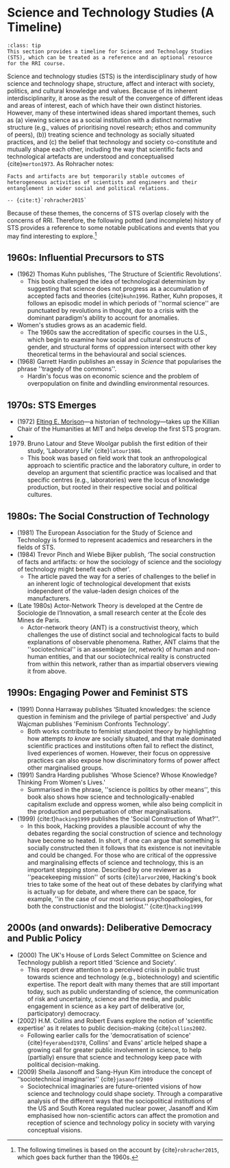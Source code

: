 # Science and Technology Studies (A Timeline)

```{admonition} Note
:class: tip
This section provides a timeline for Science and Technology Studies (STS), which can be treated as a reference and an optional resource for the RRI course.
```

Science and technology studies (STS) is the interdisciplinary study of how science and technology shape, structure, affect and interact with society, politics, and cultural knowledge and values.
Because of its inherent interdisciplinarity, it arose as the result of the convergence of different ideas and areas of interest, each of which have their own distinct histories.
However, many of these intertwined ideas shared important themes, such as (a) viewing science as a social institution with a distinct normative structure (e.g., values of prioritising novel research; ethos and community of peers), (b)) treating science and technology as socially situated practices, and (c) the belief that technology and society co-constitute and mutually shape each other, including the way that scientific facts and technological artefacts are understood and conceptualised {cite}`merton1973`.
As Rohracher notes:

```{epigraph}
Facts and artifacts are but temporarily stable outcomes of heterogeneous activities of scientists and engineers and their entanglement in wider social and political relations.

-- {cite:t}`rohracher2015`
```

Because of these themes, the concerns of STS overlap closely with the concerns of RRI.
Therefore, the following potted (and incomplete) history of STS provides a reference to some notable publications and events that you may find interesting to explore.[^Rohracher]

[^Rohracher]: The following timelines is based on the account by {cite}`rohracher2015`, which goes back further than the 1960s.

## 1960s: Influential Precursors to STS

- (1962) Thomas Kuhn publishes, 'The Structure of Scientific Revolutions'.
  - This book challenged the idea of technological determinism by suggesting that science does not progress as a accumulation of accepted facts and theories {cite}`kuhn1996`. Rather, Kuhn proposes, it follows an episodic model in which periods of ''normal science'' are punctuated by revolutions in thought, due to a crisis with the dominant paradigm's ability to account for anomalies.
- Women's studies grows as an academic field.
  - The 1960s saw the accreditation of specific courses in the U.S., which begin to examine how social and cultural constructs of gender, and structural forms of oppression intersect with other key theoretical terms in the behavioural and social sciences.
- (1968) Garrett Hardin publishes an essay in *Science* that popularises the phrase ''tragedy of the commons''.
  - Hardin's focus was on economic science and the problem of overpopulation on finite and dwindling environmental resources.

## 1970s: STS Emerges

- (1972) [Elting E. Morison](https://en.wikipedia.org/wiki/Elting_E._Morison)—a historian of technology—takes up the Killian Chair of the Humanities at MIT and helps develop the first STS program.
- 1979) Bruno Latour and Steve Woolgar publish the first edition of their study, 'Laboratory Life' {cite}`latour1986`.
  - This book was based on field work that took an anthropological approach to scientific practice and the laboratory culture, in order to develop an argument that scientific practice was localised and that specific centres (e.g., laboratories) were the locus of knowledge production, but rooted in their respective social and political cultures.

## 1980s: The Social Construction of Technology

- (1981) The European Association for the Study of Science and Technology is formed to represent academics and researchers in the fields of STS.
- (1984) Trevor Pinch and Wiebe Bijker publish, ‘The social construction of facts and artifacts: or how the sociology of science and the sociology of technology might benefit each other'.
  - The article paved the way for a series of challenges to the belief in an inherent logic of technological development that exists independent of the value-laden design choices of the manufacturers.
- (Late 1980s) Actor-Network Theory is developed at the Centre de Sociologie de l’Innovation, a small research center at the École des Mines de Paris.
  - Actor-network theory (ANT) is a constructivist theory, which challenges the use of distinct social and technological facts to build explanations of observable phenomena. Rather, ANT claims that the ''sociotechnical'' is an assemblage (or, network) of human and non-human entities, and that our sociotechnical reality is constructed from within this network, rather than as impartial observers viewing it from above.

## 1990s: Engaging Power and Feminist STS

- (1991) Donna Harraway publishes ‘Situated knowledges: the science question in feminism and the privilege of partial perspective' and Judy Wajcman publishes 'Feminism Confronts Technology'.
  - Both works contribute to feminist standpoint theory by highlighting how attempts *to know* are socially situated, and that male dominated scientific practices and institutions often fail to reflect the distinct, lived experiences of women. However, their focus on oppressive practices can also expose how discriminatory forms of power affect other marginalised groups.
- (1991) Sandra Harding publishes 'Whose Science? Whose Knowledge? Thinking From Women's Lives.'
  - Summarised in the phrase, ''science is politics by other means'', this book also shows how science and technologically-enabled capitalism exclude and oppress women, while also being complicit in the production and perpetuation of other marginalisations.
- (1999) {cite:t}`hacking1999` publishes the 'Social Construction of What?''.
  - In this book, Hacking provides a plausible account of why the debates regarding the social construction of science and technology have become so heated. In short, if one can argue that something is socially constructed then it follows that its existence is not inevitable and could be changed. For those who are critical of the oppressive and marginalising effects of science and technology, this is an important stepping stone. Described by one reviewer as a ''peacekeeping mission'' of sorts {cite}`larvor2000`, Hacking's book tries to take some of the heat out of these debates by clarifying what is actually up for debate, and where there can be space, for example, ''in the case of our most serious psychopathologies, for both the constructionist and the biologist.'' {cite:t}`hacking1999`

## 2000s (and onwards): Deliberative Democracy and Public Policy

- (2000) The UK's House of Lords Select Committee on Science and Technology publish a report titled 'Science and Society'.
  - This report drew attention to a perceived crisis in public trust towards science and technology (e.g., biotechnology) and scientific expertise. The report dealt with many themes that are still important today, such as public understanding of science, the communication of risk and uncertainty, science and the media, and public engagement in science as a key part of deliberative (or, participatory) democracy.
- (2002) H.M. Collins and Robert Evans explore the notion of 'scientific expertise' as it relates to public decision-making {cite}`collins2002`.
  - Following earlier calls for the 'democratisation of science' {cite}`feyerabend1978`, Collins' and Evans' article helped shape a growing call for greater public involvement in science, to help (partially) ensure that science and technology keep pace with political decision-making.
- (2009) Sheila Jasonoff and Sang-Hyun Kim introduce the concept  of ‘‘sociotechnical imaginaries'' {cite}`jasanoff2009`
  - Sociotechnical imaginaries are future-oriented visions of how science and technology could shape society. Through a comparative analysis of the different ways that the sociopolitical institutions of the US and South Korea regulated nuclear power, Jasanoff and Kim emphasised how non-scientific actors can affect the promotion and reception of science and technology policy in society with varying conceptual visions.
